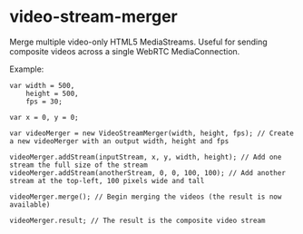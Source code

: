 # video-stream-merger
Merge multiple video-only HTML5 MediaStreams. Useful for sending composite videos across a single WebRTC MediaConnection.

Example:
```
var width = 500,
    height = 500,
    fps = 30;
    
var x = 0, y = 0;

var videoMerger = new VideoStreamMerger(width, height, fps); // Create a new videoMerger with an output width, height and fps

videoMerger.addStream(inputStream, x, y, width, height); // Add one stream the full size of the stream
videoMerger.addStream(anotherStream, 0, 0, 100, 100); // Add another stream at the top-left, 100 pixels wide and tall

videoMerger.merge(); // Begin merging the videos (the result is now available)

videoMerger.result; // The result is the composite video stream
```
